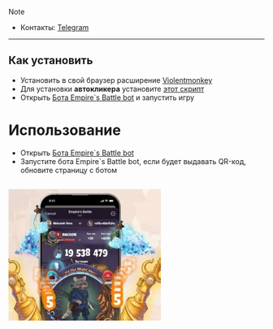 > [!NOTE]
>
> - Контакты: [Telegram](https://t.me/DaveDev13)

---

## Как установить

- Установить в свой браузер расширение [Violentmonkey](https://chromewebstore.google.com/detail/violentmonkey/jinjaccalgkegednnccohejagnlnfdag?hl=be)
- Для установки **автокликера** установите [этот скрипт](https://github.com/DaveDev13/Empires-battle-bot/raw/main/empires-battle-autoclicker.user.js)
- Открыть [Бота Empire`s Battle bot](git@github.com:DaveDev13/Empires-battle-bot.git) и запустить игру

# Использование

- Открыть [Бота Empire`s Battle bot](https://t.me/EmpiresBattleBot?start=DaveDev)
- Запустите бота Empire`s Battle bot, если будет выдавать QR-код, обновите страницу с ботом

## ![Результат](result.jpg)
